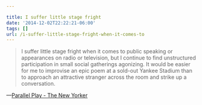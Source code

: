 ```yaml
---

title: I suffer little stage fright
date: '2014-12-02T22:22:21-06:00'
tags: []
url: /i-suffer-little-stage-fright-when-it-comes-to
---
```

<blockquote>I suffer little stage fright when it comes to public speaking or appearances on radio or television, but I continue to find unstructured participation in small social gatherings agonizing. It would be easier for me to improvise an epic poem at a sold-out Yankee Stadium than to approach an attractive stranger across the room and strike up a conversation.</blockquote>&#8212;<a href="http://www.newyorker.com/magazine/2007/08/20/parallel-play##I+suffer+little+stage+fright+when+it+comes+to+public+speaking+or+appearances+on+radio+or+television%2C+but+I+continue+to+find+unstructured+participation+in+small+social+gatherings+agonizing.+It+would+be+easier+for+me+to+improvise+an+epic+poem+at+a+sold-out+Yankee+Stadium+than+to+approach+an+attractive+stranger+across+the+room+and+strike+up+a+conversation." target="_blank">Parallel Play - The New Yorker</a>
